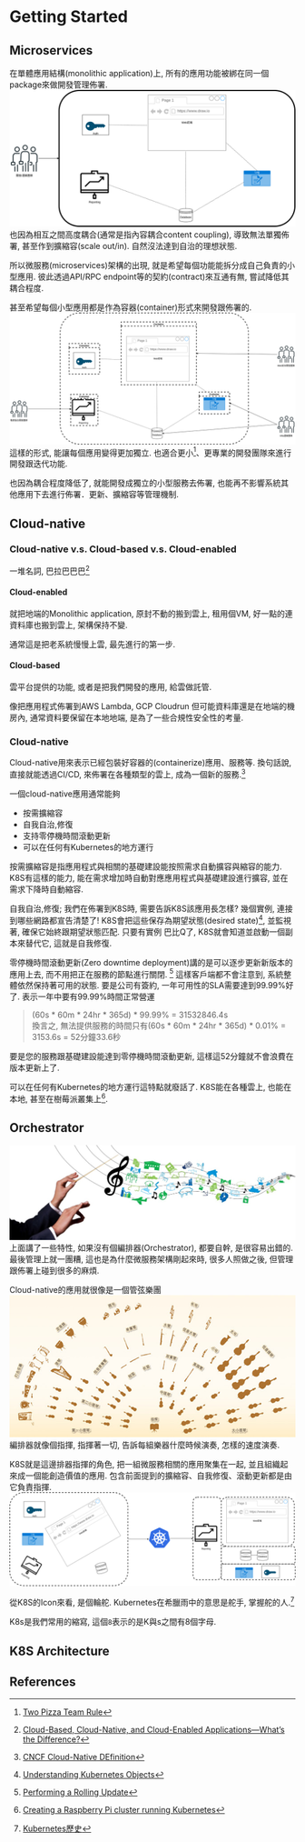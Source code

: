 # Getting Started

## Microservices
在單體應用結構(monolithic application)上, 所有的應用功能被綁在同一個package來做開發管理佈署.
![](monoithic.png)
也因為相互之間高度耦合(通常是指內容耦合content coupling), 導致無法單獨佈署, 甚至作到擴縮容(scale out/in).
自然沒法達到自治的理想狀態. 

所以微服務(microservices)架構的出現, 就是希望每個功能能拆分成自己負責的小型應用.
彼此透過API/RPC endpoint等的契約(contract)來互通有無, 嘗試降低其耦合程度.

甚至希望每個小型應用都是作為容器(container)形式來開發跟佈署的.
![](microservice+container.png)
這樣的形式, 能讓每個應用變得更加獨立.
也適合更小[^1]、更專業的開發團隊來進行開發跟迭代功能.

也因為耦合程度降低了, 就能開發成獨立的小型服務去佈署, 也能再不影響系統其他應用下去進行佈署．更新、擴縮容等管理機制.


## Cloud-native
### Cloud-native v.s. Cloud-based v.s. Cloud-enabled
一堆名詞, 巴拉巴巴巴[^2]
#### Cloud-enabled
就把地端的Monolithic application, 原封不動的搬到雲上, 租用個VM, 好一點的連資料庫也搬到雲上, 架構保持不變.

通常這是把老系統慢慢上雲, 最先進行的第一步.

#### Cloud-based
雲平台提供的功能, 或者是把我們開發的應用, 給雲做託管.

像把應用程式佈署到AWS Lambda, GCP Cloudrun
但可能資料庫還是在地端的機房內, 通常資料要保留在本地地端, 是為了一些合規性安全性的考量.


### Cloud-native
Cloud-native用來表示已經包裝好容器的(containerize)應用、服務等.
換句話說, 直接就能透過CI/CD, 來佈署在各種類型的雲上, 成為一個新的服務.[^3]

一個cloud-native應用通常能夠
- 按需擴縮容
- 自我自治,修復
- 支持零停機時間滾動更新
- 可以在任何有Kubernetes的地方運行

按需擴縮容是指應用程式與相關的基礎建設能按照需求自動擴容與縮容的能力.
K8S有這樣的能力, 能在需求增加時自動對應應用程式與基礎建設進行擴容, 
並在需求下降時自動縮容.

自我自治,修復; 我們在佈署到K8S時, 需要告訴K8S該應用長怎樣?
幾個實例, 連接到哪些網路都宣告清楚了! 
K8S會把這些保存為期望狀態(desired state)[^4], 並監視著, 確保它始終跟期望狀態匹配.
只要有實例 巴比Q了, K8S就會知道並啟動一個副本來替代它, 這就是自我修復.

零停機時間滾動更新(Zero downtime deployment)講的是可以逐步更新新版本的應用上去, 而不用把正在服務的節點進行關閉. [^5]
這樣客戶端都不會注意到, 系統整體依然保持著可用的狀態.
要是公司有簽約, 一年可用性的SLA需要達到99.99%好了.
表示一年中要有99.99%時間正常營運
> (60s * 60m * 24hr * 365d) * 99.99% = 31532846.4s  
> 換言之, 無法提供服務的時間只有(60s * 60m * 24hr * 365d) * 0.01% = 3153.6s = 52分鐘33.6秒

要是您的服務跟基礎建設能達到零停機時間滾動更新, 這樣這52分鐘就不會浪費在版本更新上了.


可以在任何有Kubernetes的地方運行這特點就廢話了.
K8S能在各種雲上, 也能在本地, 甚至在樹莓派叢集上[^6].

## Orchestrator
![](orchestrator.jpeg)
上面講了一些特性, 如果沒有個編排器(Orchestrator), 都要自幹, 是很容易出錯的.
最後管理上就一團糟, 這也是為什麼微服務架構剛起來時, 很多人照做之後, 但管理跟佈署上碰到很多的麻煩.

Cloud-native的應用就很像是一個管弦樂團
![](orchestrator_02.jpg)
編排器就像個指揮, 指揮著一切, 告訴每組樂器什麼時候演奏, 怎樣的速度演奏.

K8S就是這邊排器指揮的角色, 把一組微服務相關的應用聚集在一起, 並且組織起來成一個能創造價值的應用.
包含前面提到的擴縮容、自我修復、滾動更新都是由它負責指揮.
![](microservice+orchestrator.png)

從K8S的Icon來看, 是個輪舵.
Kubernetes在希臘雨中的意思是舵手, 掌握舵的人.[^7]

K8s是我們常用的縮寫, 這個```8```表示的是K與s之間有8個字母.

## K8S Architecture


## References
[^1]: [Two Pizza Team Rule](https://docs.aws.amazon.com/whitepapers/latest/introduction-devops-aws/two-pizza-teams.html)  
[^2]: [Cloud-Based, Cloud-Native, and Cloud-Enabled Applications—What’s the Difference?](https://www.papertrail.com/solution/tips/cloud-based-cloud-native-and-cloud-enabled-applications-whats-the-difference/)  
[^3]: [CNCF Cloud-Native DEfinition](https://github.com/cncf/toc/blob/main/DEFINITION.md)
[^4]: [Understanding Kubernetes Objects](https://kubernetes.io/docs/concepts/overview/working-with-objects/kubernetes-objects/)
[^5]: [Performing a Rolling Update](https://kubernetes.io/docs/tutorials/kubernetes-basics/update/update-intro/)
[^6]: [Creating a Raspberry Pi cluster running Kubernetes](https://kubernetes.io/blog/2015/11/creating-a-raspberry-pi-cluster-running-kubernetes-the-shopping-list-part-1/)
[^7]: [Kubernetes歷史](https://zh.wikipedia.org/zh-tw/Kubernetes#%E5%8E%86%E5%8F%B2)